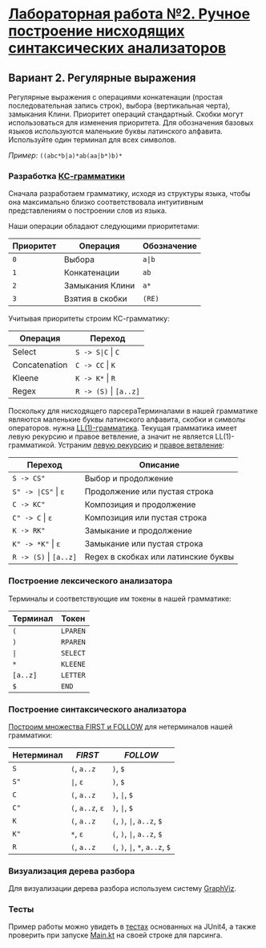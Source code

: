# [Лабораторная работа №2. Ручное построение нисходящих синтаксических анализаторов](problems.pdf)
## Вариант 2. Регулярные выражения
Регулярные выражения с операциями конкатенации (простая последовательная запись строк), выбора (вертикальная черта), замыкания Клини. Приоритет операций стандартный. Скобки могут использоваться для изменения приоритета. Для обозначения базовых языков используются маленькие буквы латинского алфавита. Используйте один терминал для всех символов.

_Пример:_ `((abc*b|a)*ab(aa|b*)b)*`
### Разработка [КС-грамматики](https://neerc.ifmo.ru/wiki/index.php?title=%D0%9A%D0%BE%D0%BD%D1%82%D0%B5%D0%BA%D1%81%D1%82%D0%BD%D0%BE-%D1%81%D0%B2%D0%BE%D0%B1%D0%BE%D0%B4%D0%BD%D1%8B%D0%B5_%D0%B3%D1%80%D0%B0%D0%BC%D0%BC%D0%B0%D1%82%D0%B8%D0%BA%D0%B8,_%D0%B2%D1%8B%D0%B2%D0%BE%D0%B4,_%D0%BB%D0%B5%D0%B2%D0%BE-_%D0%B8_%D0%BF%D1%80%D0%B0%D0%B2%D0%BE%D1%81%D1%82%D0%BE%D1%80%D0%BE%D0%BD%D0%BD%D0%B8%D0%B9_%D0%B2%D1%8B%D0%B2%D0%BE%D0%B4,_%D0%B4%D0%B5%D1%80%D0%B5%D0%B2%D0%BE_%D1%80%D0%B0%D0%B7%D0%B1%D0%BE%D1%80%D0%B0)
Сначала разработаем грамматику, исходя из структуры языка, чтобы она максимально близко соответствовала интуитивным представлениям о построении слов из языка.

Наши операции обладают следующими приоритетами:

| Приоритет | Операция        | Обозначение |
|-----------|-----------------|-------------|
| `0`       | Выбора          | `a\|b`      |
| `1`       | Конкатенации    | `ab`        |
| `2`       | Замыкания Клини | `a*`        |
| `3`       | Взятия в скобки | `(RE)`      |

Учитывая приоритеты строим КС-грамматику:

| Операция      | Переход                 |
|---------------|-------------------------|
| Select        | `S -> S\|C` \| `C`       |
| Concatenation | `С -> CC` \| `K`        |
| Kleene        | `K -> K*` \| `R`        |
| Regex         | `R -> (S)` \| `[a..z]`  |

Поскольку для нисходящего парсераТерминалами в нашей грамматике являются маленькие буквы латинского алфавита, скобки и символы операторов. нужна [LL(1)-грамматика](https://neerc.ifmo.ru/wiki/index.php?title=LL(k)-%D0%B3%D1%80%D0%B0%D0%BC%D0%BC%D0%B0%D1%82%D0%B8%D0%BA%D0%B8,_%D0%BC%D0%BD%D0%BE%D0%B6%D0%B5%D1%81%D1%82%D0%B2%D0%B0_FIRST_%D0%B8_FOLLOW). Текущая грамматика имеет левую рекурсию и правое ветвление, а значит не является LL(1)-грамматикой. Устраним [левую рекурсию](https://neerc.ifmo.ru/wiki/index.php?title=%D0%A3%D1%81%D1%82%D1%80%D0%B0%D0%BD%D0%B5%D0%BD%D0%B8%D0%B5_%D0%BB%D0%B5%D0%B2%D0%BE%D0%B9_%D1%80%D0%B5%D0%BA%D1%83%D1%80%D1%81%D0%B8%D0%B8) и [правое ветвление](https://neerc.ifmo.ru/wiki/index.php?title=LL(k)-%D0%B3%D1%80%D0%B0%D0%BC%D0%BC%D0%B0%D1%82%D0%B8%D0%BA%D0%B8,_%D0%BC%D0%BD%D0%BE%D0%B6%D0%B5%D1%81%D1%82%D0%B2%D0%B0_FIRST_%D0%B8_FOLLOW):

| Переход               | Описание                              |
|-----------------------|---------------------------------------|
| `S -> CS"`            | Выбор и продолжение                   |
| `S" -> \|CS"` \| `ε`  | Продолжение или пустая строка         |
| `C -> KC"`            | Композиция и продолжение              |
| `C" -> C` \| `ε`    | Композиция или пустая строка          |
| `K -> RK"`            | Замыкание и продолжение               |
| `K" -> *K"` \| `ε`    | Замыкание или пустая строка           |
| `R -> (S)` \| `[a..z]`| Regex в скобках или латинские буквы   |

###  Построение лексического анализатора
Терминалы и соответствующие им токены в нашей грамматике:

| Терминал | Токен      |
|----------|------------|
| `(`      | `LPAREN`   |
| `)`      | `RPAREN`   |
| `\|`      | `SELECT`   |
| `*`      | `KLEENE`   |
| `[a..z]` | `LETTER`   |
| `$`      | `END`      |

### Построение синтаксического анализатора
[Построим множества FIRST и FOLLOW](https://neerc.ifmo.ru/wiki/index.php?title=%D0%9F%D0%BE%D1%81%D1%82%D1%80%D0%BE%D0%B5%D0%BD%D0%B8%D0%B5_FIRST_%D0%B8_FOLLOW) для нетерминалов нашей грамматики:

| Нетерминал | *FIRST*          | *FOLLOW*                          |
|------------|------------------|-----------------------------------|
| `S`        | `(`, `a..z`      | `)`, `$`                          |
| `S"`       | `\|`, `ε`         | `)`, `$`                          |
| `C`        | `(`, `a..z`      | `)`, `\|`, `$`                     |
| `C"`       | `(`, `a..z`, `ε` | `)`, `\|`, `$`                     |
| `K`        | `(`, `a..z`      | `(`, `)`, `\|`, `a..z`, `$`        |
| `K"`       | `*`, `ε`         | `(`, `)`, `\|`, `a..z`, `$`        |
| `R`        | `(`, `a..z`      | `(`, `)`, `\|`, `*`, `a..z`, `$`   |

###  Визуализация дерева разбора
Для визуализации дерева разбора используем систему [GraphViz](https://graphviz.org/).
###  Тесты
Пример работы можно увидеть в [тестах](src/test/java/Tests.kt) основанных на JUnit4, а также проверить при запуске [Main.kt](src/main/java/Main.kt) на своей строке для парсинга.
